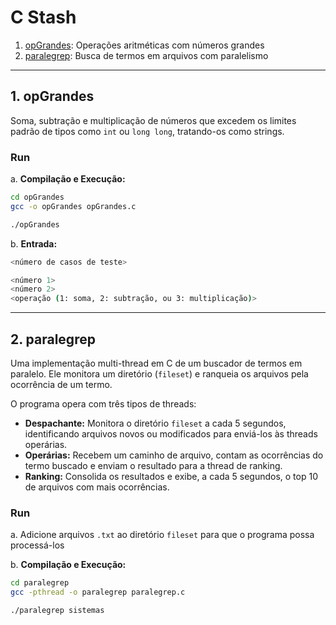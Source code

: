 # C Stash

1. [opGrandes](#1-opgrandes): Operações aritméticas com números grandes
2. [paralegrep](#2-paralegrep): Busca de termos em arquivos com paralelismo

---

## 1. opGrandes

Soma, subtração e multiplicação de números que excedem os limites padrão de tipos como `int` ou `long long`, tratando-os como strings.

### Run

a. **Compilação e Execução:**

```bash
cd opGrandes
gcc -o opGrandes opGrandes.c

./opGrandes
```

b. **Entrada:**

```bash
<número de casos de teste>

<número 1>
<número 2>
<operação (1: soma, 2: subtração, ou 3: multiplicação)>
```

---

## 2. paralegrep

Uma implementação multi-thread em C de um buscador de termos em paralelo. Ele monitora um diretório (`fileset`) e ranqueia os arquivos pela ocorrência de um termo.

O programa opera com três tipos de threads:

* **Despachante:** Monitora o diretório `fileset` a cada 5 segundos, identificando arquivos novos ou modificados para enviá-los às threads operárias.
* **Operárias:** Recebem um caminho de arquivo, contam as ocorrências do termo buscado e enviam o resultado para a thread de ranking.
* **Ranking:** Consolida os resultados e exibe, a cada 5 segundos, o top 10 de arquivos com mais ocorrências.

### Run

a.  Adicione arquivos `.txt` ao diretório `fileset` para que o programa possa processá-los

b.  **Compilação e Execução:**

```bash
cd paralegrep
gcc -pthread -o paralegrep paralegrep.c

./paralegrep sistemas
```
